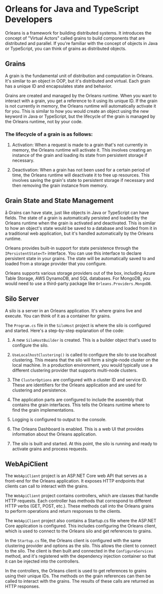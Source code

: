 # Orleans for Java and TypeScript Developers

Orleans is a framework for building distributed systems. It introduces the concept of "Virtual Actors" called grains to build components that are distributed and parallel. If you're familiar with the concept of objects in Java or TypeScript, you can think of grains as distributed objects.

## Grains
A grain is the fundamental unit of distribution and computation in Orleans. It's similar to an object in OOP, but it's distributed and virtual. Each grain has a unique ID and encapsulates state and behavior.

Grains are created and managed by the Orleans runtime. When you want to interact with a grain, you get a reference to it using its unique ID. If the grain is not currently in memory, the Orleans runtime will automatically activate it for you. This is similar to how you would create an object using the new keyword in Java or TypeScript, but the lifecycle of the grain is managed by the Orleans runtime, not by your code.

### The lifecycle of a grain is as follows:

1. Activation: When a request is made to a grain that's not currently in memory, the Orleans runtime will activate it. This involves creating an instance of the grain and loading its state from persistent storage if necessary.

2. Deactivation: When a grain has not been used for a certain period of time, the Orleans runtime will deactivate it to free up resources. This involves saving the grain's state to persistent storage if necessary and then removing the grain instance from memory.


## Grain State and State Management
å
Grains can have state, just like objects in Java or TypeScript can have fields. The state of a grain is automatically persisted and loaded by the Orleans runtime when the grain is activated and deactivated. This is similar to how an object's state would be saved to a database and loaded from it in a traditional web application, but it's handled automatically by the Orleans runtime.

Orleans provides built-in support for state persistence through the `IPersistentState<T>` interface. You can use this interface to declare persistent state in your grains. The state will be automatically saved to and loaded from a storage provider that you configure.

Orleans supports various storage providers out of the box, including Azure Table Storage, AWS DynamoDB, and SQL databases. For MongoDB, you would need to use a third-party package like `Orleans.Providers.MongoDB`.


## Silo Server

A silo is a server in an Orleans application. It's where grains live and execute. You can think of it as a container for grains.

The `Program.cs` file in the `SiloHost` project is where the silo is configured and started. Here's a step-by-step explanation of the code:

1. A new `SiloHostBuilder` is created. This is a builder object that's used to configure the silo.

2. `UseLocalhostClustering()` is called to configure the silo to use localhost clustering. This means that the silo will form a single-node cluster on the local machine. In a production environment, you would typically use a different clustering provider that supports multi-node clusters.

3. The `ClusterOptions` are configured with a cluster ID and service ID. These are identifiers for the Orleans application and are used for clustering and persistence.

4. The application parts are configured to include the assembly that contains the grain interfaces. This tells the Orleans runtime where to find the grain implementations.

5. Logging is configured to output to the console.

6. The Orleans Dashboard is enabled. This is a web UI that provides information about the Orleans application.

7. The silo is built and started. At this point, the silo is running and ready to activate grains and process requests.


## WebApiClient

The `WebApiClient` project is an ASP.NET Core web API that serves as a front-end for the Orleans application. It exposes HTTP endpoints that clients can call to interact with the grains.

The `WebApiClient` project contains controllers, which are classes that handle HTTP requests. Each controller has methods that correspond to different HTTP verbs (GET, POST, etc.). These methods call into the Orleans grains to perform operations and return responses to the clients.

The `WebApiClient` project also contains a Startup.cs file where the ASP.NET Core application is configured. This includes configuring the Orleans client, which is used to connect to the Orleans silo and get references to grains.

In the `Startup.cs` file, the Orleans client is configured with the same clustering provider and options as the silo. This allows the client to connect to the silo. The client is then built and connected in the `ConfigureServices` method, and it's registered with the dependency injection container so that it can be injected into the controllers.

In the controllers, the Orleans client is used to get references to grains using their unique IDs. The methods on the grain references can then be called to interact with the grains. The results of these calls are returned as HTTP responses.